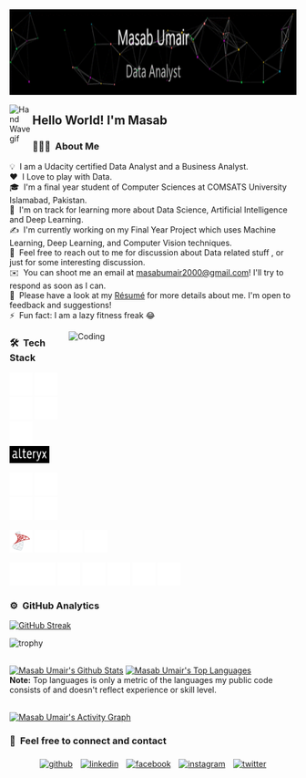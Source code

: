 <img src="https://github.com/masabumair023/masabumair023/blob/main/masabumair.gif" width="850" height="150"/>



<img alt="Hand Wave gif" src="https://raw.githubusercontent.com/masabumair023/AVS1508/master/assets/Hand%20Wave.gif" width='40' align="left"/><h2>Hello World! I'm Masab</h2>




### 👨🏻‍💻 &nbsp;About Me

💡 &nbsp;I am a Udacity certified Data Analyst and a Business Analyst.\
❤️ &nbsp;I Love to play with Data.\
🎓 &nbsp;I'm a final year student of Computer Sciences at COMSATS University Islamabad, Pakistan.\
🌱 &nbsp;I'm on track for learning more about Data Science, Artificial Intelligence and Deep Learning.\
✍️ &nbsp;I'm currently working on my Final Year Project which uses Machine Learning, Deep Learning, and Computer Vision techniques.\
💬 &nbsp;Feel free to reach out to me for discussion about Data related stuff , or just for some interesting discussion.\
✉️ &nbsp;You can shoot me an email at masabumair2000@gmail.com! I'll try to respond as soon as I can.\
📄 &nbsp;Please have a look at my [Résumé]() for more details about me. I'm open to feedback and suggestions!\
⚡ &nbsp;Fun fact: I am a lazy fitness freak :joy:

<img alt="Coding" src="https://raw.githubusercontent.com/masabumair023/chiraag-kakar/master/hadder.gif" width = "400" height = "250" align="right"/>




### 🛠 &nbsp;Tech Stack

<p align="left"><img src="https://github.com/masabumair023/masabumair023/blob/main/assets/icons8-python-50.png" alt="Python" width="40" height="40"/> <img src="https://github.com/masabumair023/masabumair023/blob/main/assets/icons8-r-project-32.png" alt="R" width="40" height="40"/> <img src="https://github.com/masabumair023/masabumair023/blob/main/assets/icons8-sql-50.png" alt="SQL" width="40" height="40"/> <img src="https://github.com/masabumair023/masabumair023/blob/main/assets/icons8-tableau-software-50.png" alt="Tableau" width="40" height="40"/> <img src="https://github.com/masabumair023/masabumair023/blob/main/assets/icons8-microsoft-excel-50.png" alt="Excel" width="40" height="40"/> <img src="https://github.com/masabumair023/masabumair023/blob/main/assets/alteryx.png" alt="Alteryx" width="70" height="30"/> </p>
<p align="left"><img src="https://github.com/masabumair023/masabumair023/blob/main/assets/icons8-c%2B%2B-50.png" alt="C++" width="40" height="40"/> <img                           src="https://github.com/masabumair023/masabumair023/blob/main/assets/icons8-java-50.png" alt="Java" width="40" height="40"/> <img                                                   src="https://github.com/masabumair023/masabumair023/blob/main/assets/icons8-django-50%20(1).png" alt="django" width="40" height="40"/> <img src="https://github.com/masabumair023/masabumair023/blob/main/assets/icons8-flask-50.png" alt="flask" width="40" height="40"/> </p>
<p align="left"><img src="https://github.com/masabumair023/masabumair023/blob/main/assets/icons8-microsoft-sql-server-48.png" alt="Sql Server" width="40" height="40"/> <img src="https://github.com/masabumair023/masabumair023/blob/main/assets/icons8-oracle-logo-50.png" alt="Oracle" width="40" height="40"/> <img src="https://github.com/masabumair023/masabumair023/blob/main/assets/icons8-postgresql-50.png" alt="Postgresql" width="40" height="40"/> <img src="https://github.com/masabumair023/masabumair023/blob/main/assets/icons8-mysql-logo-50.png" alt="Mysql" width="40" height="40"/> </p>
<p align="left"><img src="https://github.com/masabumair023/masabumair023/blob/main/assets/icons8-office-365-50.png" alt="MS Office" width="40" height="40"/><img src="https://github.com/masabumair023/masabumair023/blob/main/assets/icons8-visual-studio-logo-50.png" alt="Visual Studio" width="40" height="40"/> <img src="https://github.com/masabumair023/masabumair023/blob/main/assets/icons8-pycharm-64.png" alt="Pycharm" width="40" height="40"/> <img src="https://github.com/masabumair023/masabumair023/blob/main/assets/icons8-visual-studio-code-2019-64.png" alt="Visual Studio Code" width="40" height="40"/>  <img                 src="https://github.com/masabumair023/masabumair023/blob/main/assets/icons8-git-50.png" alt="git" width="40" height="40"/> <img src="https://github.com/masabumair023/masabumair023/blob/main/assets/icons8-github-48.png" alt="GitHub" width="40" height="40"/>    <img src="https://github.com/masabumair023/masabumair023/blob/main/assets/icons8-cloud-50.png" alt="cloud" width="40" height="40"/>  
</p>
	



### ⚙️ &nbsp;GitHub Analytics
[![GitHub Streak](http://github-readme-streak-stats.herokuapp.com?user=masabumair023&theme=dark-smoky&hide_border=true)](https://git.io/streak-stats)

![trophy](https://github-profile-trophy.vercel.app/?username=masabumair023&title=Commit,Stars,Repositories,PullRequest,Followers&theme=darkhub)

  <br/>
    <a href="https://github.com/masabumair023/github-readme-stats"><img alt="Masab Umair's Github Stats" src="https://github-readme-stats.vercel.app/api?username=masabumair023&show_icons=true&count_private=true&theme=react&hide_border=true&bg_color=0D1117" /></a>
  <a href="https://github.com/masabumair023/github-readme-stats"><img alt="Masab Umair's Top Languages" src="https://github-readme-stats.vercel.app/api/top-langs/?username=masabumair023&langs_count=8&count_private=true&layout=compact&theme=react&hide_border=true&bg_color=0D1117" /></a>
  <br/>
  <b>Note:</b> Top languages is only a metric of the languages my public code consists of and doesn't reflect experience or skill level.
  
<br/>
<br/>

<a href="https://github.com/masabumair023/github-readme-activity-graph"><img alt="Masab Umair's Activity Graph" src="https://activity-graph.herokuapp.com/graph?username=masabumair023&bg_color=0D1117&color=5BCDEC&line=5BCDEC&point=FFFFFF&hide_border=true" /></a>





### 🤝 &nbsp;Feel free to connect and contact

<p align="center">
	<a href="https://github.com/masabumair023"><img alt="github" width="10%" style="padding:5px" src="https://img.icons8.com/clouds/100/000000/github.png"/></a>
	<a href="https://www.linkedin.com/in/masabumair/"><img alt="linkedin" width="10%" style="padding:5px" src="https://img.icons8.com/clouds/100/000000/linkedin.png"/></a>
	<a href="https://www.facebook.com/profile.php?id=100008617064449"><img alt="facebook" width="10%" style="padding:5px" src="https://img.icons8.com/clouds/100/000000/facebook-new.png"/></a>
	<a href="https://www.instagram.com/iammasabumair/"><img alt="instagram" width="10%" style="padding:5px" src="https://img.icons8.com/clouds/100/000000/instagram.png"/></a>
	<a href="https://twitter.com/MasabUmair20"><img alt="twitter" width="10%" style="padding:5px" src="https://img.icons8.com/clouds/100/000000/twitter.png"/></a>
</p>

